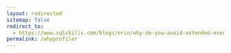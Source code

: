 ```yaml
---
layout: redirected
sitemap: false
redirect_to:
  - https://www.sqlskills.com/blogs/erin/why-do-you-avoid-extended-events/
permalink: /whyprofiler
---
```

